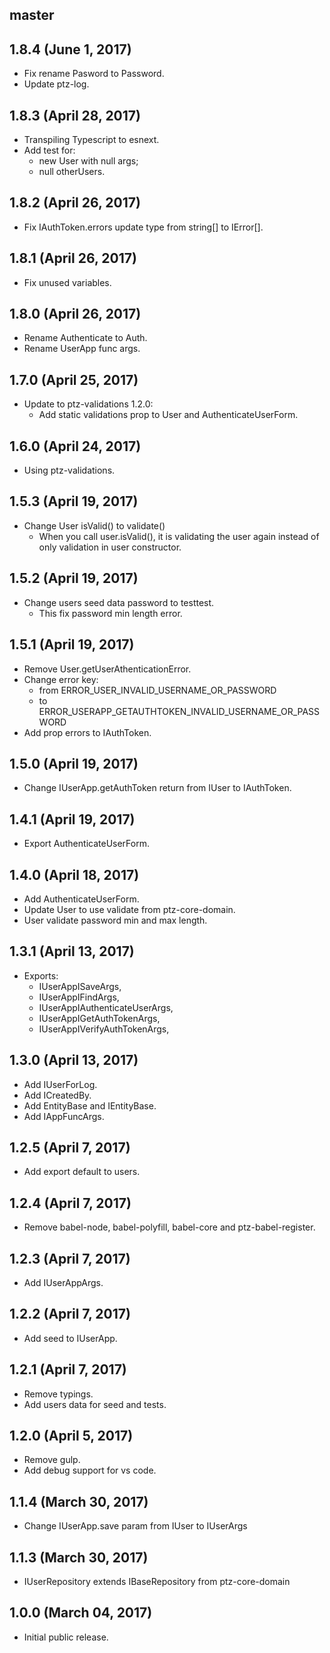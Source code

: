 ## master


## 1.8.4 (June 1, 2017)

* Fix rename Pasword to Password.
* Update ptz-log.

## 1.8.3 (April 28, 2017)

* Transpiling Typescript to esnext.
* Add test for:
    - new User with null args;
    - null otherUsers.    

## 1.8.2 (April 26, 2017)

* Fix IAuthToken.errors update type from string[] to IError[].

## 1.8.1 (April 26, 2017)

* Fix unused variables.

## 1.8.0 (April 26, 2017)

* Rename Authenticate to Auth.
* Rename UserApp func args.

## 1.7.0 (April 25, 2017)

* Update to ptz-validations 1.2.0:
    - Add static validations prop to User and AuthenticateUserForm.

## 1.6.0 (April 24, 2017)

* Using ptz-validations.

## 1.5.3 (April 19, 2017)

* Change User isValid() to validate()
    - When you call user.isValid(), it is validating the user again instead of only validation in user constructor.

## 1.5.2 (April 19, 2017)

* Change users seed data password to testtest.
    - This fix password min length error.

## 1.5.1 (April 19, 2017)

* Remove User.getUserAthenticationError.
* Change error key:
	- from ERROR_USER_INVALID_USERNAME_OR_PASSWORD
	- to ERROR_USERAPP_GETAUTHTOKEN_INVALID_USERNAME_OR_PASSWORD
* Add prop errors to IAuthToken.

## 1.5.0 (April 19, 2017)

* Change IUserApp.getAuthToken return from IUser to IAuthToken.

## 1.4.1 (April 19, 2017)

* Export AuthenticateUserForm.

## 1.4.0 (April 18, 2017)

* Add AuthenticateUserForm.
* Update User to use validate from ptz-core-domain.
* User validate password min and max length.

## 1.3.1 (April 13, 2017)

* Exports:
    - IUserAppISaveArgs,
    - IUserAppIFindArgs,
    - IUserAppIAuthenticateUserArgs,
    - IUserAppIGetAuthTokenArgs,
    - IUserAppIVerifyAuthTokenArgs,

## 1.3.0 (April 13, 2017)

* Add IUserForLog.
* Add ICreatedBy.
* Add EntityBase and IEntityBase.
* Add IAppFuncArgs.

## 1.2.5 (April 7, 2017)

* Add export default to users.

## 1.2.4 (April 7, 2017)

* Remove babel-node, babel-polyfill, babel-core and ptz-babel-register.

## 1.2.3 (April 7, 2017)

* Add IUserAppArgs.

## 1.2.2 (April 7, 2017)

* Add seed to IUserApp.

## 1.2.1 (April 7, 2017)

* Remove typings.
* Add users data for seed and tests.

## 1.2.0 (April 5, 2017)

* Remove gulp.
* Add debug support for vs code.

## 1.1.4 (March 30, 2017)

* Change IUserApp.save param from IUser to IUserArgs

## 1.1.3 (March 30, 2017)

* IUserRepository extends IBaseRepository from ptz-core-domain

## 1.0.0 (March 04, 2017)

* Initial public release.
